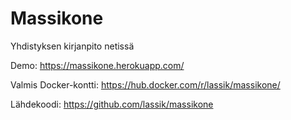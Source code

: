 # Massikone

Yhdistyksen kirjanpito netissä

Demo: https://massikone.herokuapp.com/

Valmis Docker-kontti: https://hub.docker.com/r/lassik/massikone/

Lähdekoodi: https://github.com/lassik/massikone
